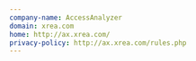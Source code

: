 ```yaml
---
company-name: AccessAnalyzer
domain: xrea.com
home: http://ax.xrea.com/
privacy-policy: http://ax.xrea.com/rules.php
---
```




